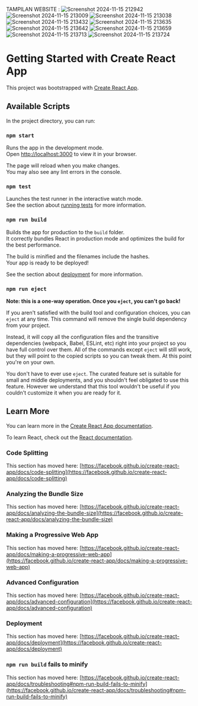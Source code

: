 TAMPILAN WEBSITE :
![Screenshot 2024-11-15 212942](https://github.com/user-attachments/assets/52b27351-6fe3-485d-90f8-281388f3bc48)
![Screenshot 2024-11-15 213009](https://github.com/user-attachments/assets/f1ffa49c-7bfc-4659-a6a0-31309f0b75bc)
![Screenshot 2024-11-15 213038](https://github.com/user-attachments/assets/8c809e74-2152-4079-837a-b3bb33549710)
![Screenshot 2024-11-15 213432](https://github.com/user-attachments/assets/cadd958f-9dba-428d-b7f5-f12e85ff3ac3)
![Screenshot 2024-11-15 213635](https://github.com/user-attachments/assets/8e00c2fb-fc94-4b2f-b2d0-8d643c386ad2)
![Screenshot 2024-11-15 213642](https://github.com/user-attachments/assets/880a1726-3fd3-4bbd-9288-705b7424f302)
![Screenshot 2024-11-15 213659](https://github.com/user-attachments/assets/8551ed28-460c-49e7-a63d-9812ce34625c)
![Screenshot 2024-11-15 213713](https://github.com/user-attachments/assets/a071279c-46e7-4772-96c8-9906c1bba54f)
![Screenshot 2024-11-15 213724](https://github.com/user-attachments/assets/a6b5cb3a-95dd-4b46-b4ee-4fb4ab3183be)



# Getting Started with Create React App

This project was bootstrapped with [Create React App](https://github.com/facebook/create-react-app).

## Available Scripts

In the project directory, you can run:

### `npm start`

Runs the app in the development mode.\
Open [http://localhost:3000](http://localhost:3000) to view it in your browser.

The page will reload when you make changes.\
You may also see any lint errors in the console.

### `npm test`

Launches the test runner in the interactive watch mode.\
See the section about [running tests](https://facebook.github.io/create-react-app/docs/running-tests) for more information.

### `npm run build`

Builds the app for production to the `build` folder.\
It correctly bundles React in production mode and optimizes the build for the best performance.

The build is minified and the filenames include the hashes.\
Your app is ready to be deployed!

See the section about [deployment](https://facebook.github.io/create-react-app/docs/deployment) for more information.

### `npm run eject`

**Note: this is a one-way operation. Once you `eject`, you can't go back!**

If you aren't satisfied with the build tool and configuration choices, you can `eject` at any time. This command will remove the single build dependency from your project.

Instead, it will copy all the configuration files and the transitive dependencies (webpack, Babel, ESLint, etc) right into your project so you have full control over them. All of the commands except `eject` will still work, but they will point to the copied scripts so you can tweak them. At this point you're on your own.

You don't have to ever use `eject`. The curated feature set is suitable for small and middle deployments, and you shouldn't feel obligated to use this feature. However we understand that this tool wouldn't be useful if you couldn't customize it when you are ready for it.

## Learn More

You can learn more in the [Create React App documentation](https://facebook.github.io/create-react-app/docs/getting-started).

To learn React, check out the [React documentation](https://reactjs.org/).

### Code Splitting

This section has moved here: [https://facebook.github.io/create-react-app/docs/code-splitting](https://facebook.github.io/create-react-app/docs/code-splitting)

### Analyzing the Bundle Size

This section has moved here: [https://facebook.github.io/create-react-app/docs/analyzing-the-bundle-size](https://facebook.github.io/create-react-app/docs/analyzing-the-bundle-size)

### Making a Progressive Web App

This section has moved here: [https://facebook.github.io/create-react-app/docs/making-a-progressive-web-app](https://facebook.github.io/create-react-app/docs/making-a-progressive-web-app)

### Advanced Configuration

This section has moved here: [https://facebook.github.io/create-react-app/docs/advanced-configuration](https://facebook.github.io/create-react-app/docs/advanced-configuration)

### Deployment

This section has moved here: [https://facebook.github.io/create-react-app/docs/deployment](https://facebook.github.io/create-react-app/docs/deployment)

### `npm run build` fails to minify

This section has moved here: [https://facebook.github.io/create-react-app/docs/troubleshooting#npm-run-build-fails-to-minify](https://facebook.github.io/create-react-app/docs/troubleshooting#npm-run-build-fails-to-minify)
